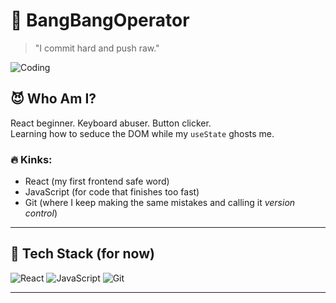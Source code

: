 # 🔫 BangBangOperator

> "I commit hard and push raw."

![Coding](https://media.giphy.com/media/3o7abB06u9bNzA8lu8/giphy.gif)

## 😈 Who Am I?

React beginner. Keyboard abuser. Button clicker.  
Learning how to seduce the DOM while my `useState` ghosts me.

### 🔥 Kinks:
- React (my first frontend safe word)
- JavaScript (for code that finishes too fast)
- Git (where I keep making the same mistakes and calling it *version control*)

---

## 🧪 Tech Stack (for now)

![React](https://img.shields.io/badge/-React-61DAFB?logo=react&logoColor=white&style=for-the-badge)
![JavaScript](https://img.shields.io/badge/-JavaScript-F7DF1E?logo=javascript&logoColor=black&style=for-the-badge)
![Git](https://img.shields.io/badge/-Git-F05032?logo=git&logoColor=white&style=for-the-badge)

---
